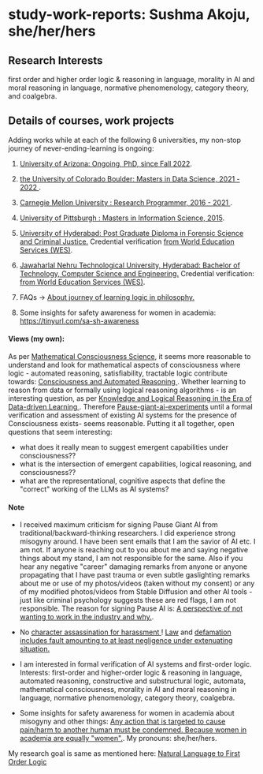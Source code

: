 # study-work-reports: Sushma Akoju, she/her/hers

## Research Interests
first order and higher order logic & reasoning in language, morality in AI and moral reasoning in language, normative phenomenology, category theory, and coalgebra.

## Details of courses, work projects

Adding works while at each of the following 6 universities, my non-stop journey of never-ending-learning is ongoing:

1. <a href="https://github.com/sushmaakoju/study-work-reports/tree/main/university-of-arizona">University of Arizona: Ongoing, PhD, since Fall 2022</a>. 

2. <a href="https://github.com/sushmaakoju/study-work-reports/tree/main/university-of-colorado-boulder"> the University of Colorado Boulder: Masters in Data Science, 2021 - 2022 </a>.

3. <a href="https://github.com/sushmaakoju/study-work-reports/tree/main/carnegie-mellon-university">Carnegie Mellon University : Research Programmer, 2016 - 2021 </a>. 

4. <a href="https://github.com/sushmaakoju/study-work-reports/tree/main/university-of-pittsburgh">University of Pittsburgh : Masters in Information Science, 2015</a>.

5. <a href="https://github.com/sushmaakoju/study-work-reports/tree/main/university-of-hyderabad">University of Hyderabad: Post Graduate Diploma in Forensic Science and Criminal Justice.</a> 
Credential verification <a href="https://badges.wes.org/Evidence?i=48995b02-2e99-4670-906a-6f4063642959&type=us">from World Education Services (WES)</a>.

6. <a href="https://github.com/sushmaakoju/study-work-reports/tree/main/JNTU"> Jawaharlal Nehru Technological University, Hyderabad: Bachelor of Technology, Computer Science and Engineering.</a> 
Credential verification: <a href="https://badges.wes.org/Evidence?i=48995b02-2e99-4670-906a-6f4063642959&type=us">from World Education Services (WES)</a>.

7. FAQs -> <a href="https://github.com/sushmaakoju/study-work-reports/tree/main/study-on-logic">About journey of learning logic in philosophy.</a>

8. Some insights for safety awareness for women in academia: https://tinyurl.com/sa-sh-awareness 

#### Views (my own):

As per <a href="https://amcs-community.org/">Mathematical Consciousness Science</a>, it seems more reasonable to understand and look for mathematical aspects of consciousness where logic - automated reasoning, satisfiability, tractable logic contribute towards: <a href="https://arxiv.org/abs/2001.09442">Consciousness and Automated Reasoning
</a>. Whether learning to reason from data or formally using logical reasoning algorithms - is an interesting question, as per <a href="https://icml.cc/virtual/2023/workshop/21498">Knowledge and Logical Reasoning in the Era of Data-driven Learning </a>. Therefore <a href="https://futureoflife.org/open-letter/pause-giant-ai-experiments/"> Pause-giant-ai-experiments</a> until a formal verification and assessment of existing AI systems for the presence of Consciousness exists- seems reasonable. Putting it all together, open questions that seem interesting: 
- what does it really mean to suggest emergent capabilities under consciousness?? 
- what is the intersection of emergent capabilities, logical reasoning, and consciousness?? 
- what are the representational, cognitive aspects that define the "correct" working of the LLMs as AI systems?

#### Note

- I received maximum criticism for signing Pause Giant AI from traditional/backward-thinking researchers. I did experience strong misogyny around. I have been sent emails that I am the savior of AI etc. I am not. If anyone is reaching out to you about me and saying negative things about my stand, I am not responsible for the same. Also if you hear any negative "career" damaging remarks from anyone or anyone propagating that I have past trauma or even subtle gaslighting remarks about me or use of my photos/videos (taken without my consent) or any of my modified photos/videos from Stable Diffusion and other AI tools - just like criminal psychology suggests these are red flags, I am not responsible. The reason for signing Pause AI is: <a href="https://github.com/sushmaakoju/study-work-reports/tree/main/university-of-colorado-boulder">A perspective of not wanting to work in the industry and why.</a>.

- No <a href="https://en.wiktionary.org/wiki/character_assassination">character assassination for harassment </a>! <a href="https://www.dmlp.org/legal-guide/arizona-defamation-law">Law</a> and <a href="https://www.law.cornell.edu/wex/defamation#:~:text=To%20prove%20prima%20facie%20defamation,entity%20who%20is%20the%20subject">defamation includes fault amounting to at least negligence under extenuating situation.</a>

- I am interested in formal verification of AI systems and first-order logic. Interests: first-order and higher-order logic & reasoning in language, automated reasoning, constructive and substructural logic, automata, mathematical consciousness, morality in AI and moral reasoning in language, normative phenomenology, category theory, coalgebra. 

- Some insights for safety awareness for women in academia about misogyny and other things: <a href="https://tinyurl.com/sa-sh-awareness">Any action that is targeted to cause pain/harm to another human must be condemned. Because women in academia are equally "women".</a>. My pronouns: she/her/hers.

My research goal is same as mentioned here: <a href="https://github.com/sushmaakoju/study-work-reports/blob/main/university-of-arizona/sushma-akoju-Natural%20Language%20to%20First%20Order%20Logic.pdf">Natural Language to First Order Logic</a>

